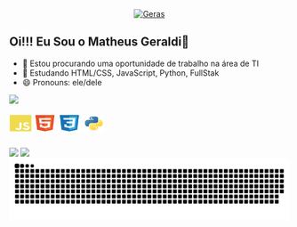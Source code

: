 
<div align="center">
  <a href="https://git.io/typing-svg">
    <img src="https://readme-typing-svg.demolab.com/?font=Fira+Code&weight=500&size=22&pause=1000&color=1D1FD2FF&center=true&vCenter=true&random=false&width=524&lines=⊹+Welcome+to+my+profile!+˙ᵕ˙+⊹+" alt="Geras">
  </a>  
</div>

## Oi!!! Eu Sou o Matheus Geraldi👋

- 🔭 Estou procurando uma oportunidade de trabalho na área de TI
- 🌱 Estudando HTML/CSS, JavaScript, Python, FullStak
- 😄 Pronouns: ele/dele

<picture>
  <source
    srcset="https://github-readme-stats.vercel.app/api?username=Geraldi2000&show_icons=true&theme=dark"
    media="(prefers-color-scheme: dark)"
  />
  <source
    srcset="https://github-readme-stats.vercel.app/api?username=Geraldi2000&show_icons=true"
    media="(prefers-color-scheme: light), (prefers-color-scheme: no-preference)"
  />
  <img src="https://github-readme-stats.vercel.app/api?username=Geraldi2000&show_icons=true" />
</picture>
<div style="display: inline_block"><br>
  <img align="center" alt="Geras-Js" height="30" width="40" src="https://raw.githubusercontent.com/devicons/devicon/master/icons/javascript/javascript-plain.svg">
  <img align="center" alt="Geras-HTML" height="30" width="40" src="https://raw.githubusercontent.com/devicons/devicon/master/icons/html5/html5-original.svg">
  <img align="center" alt="Geras-CSS" height="30" width="40" src="https://raw.githubusercontent.com/devicons/devicon/master/icons/css3/css3-original.svg">
  <img align="center" alt="Geras-Python" height="30" width="40" src="https://raw.githubusercontent.com/devicons/devicon/master/icons/python/python-original.svg">
</div>

##

<div> 
  <a href = "mailto:matheus.ge.si@gmail.com"><img src="https://img.shields.io/badge/-Gmail-%23333?style=for-the-badge&logo=gmail&logoColor=white" target="_blank"></a>
  <a href="https://www.linkedin.com/in/matheus-geraldi-da-silva-00892717a/" target="_blank"><img src="https://img.shields.io/badge/-LinkedIn-%230077B5?style=for-the-badge&logo=linkedin&logoColor=white" target="_blank"></a> 
</div>

<picture align="center">
  <source media="(prefers-color-scheme: dark)" srcset="https://raw.githubusercontent.com/Geraldi2000/Geraldi2000/output/github-contribution-grid-snake-dark.svg">
  <source media="(prefers-color-scheme: light)" srcset="https://raw.githubusercontent.com/Geraldi2000/Geraldi2000/output/github-contribution-grid-snake-dark.svg">
  <img align="center" alt="github contribution grid snake animation" src="https://raw.githubusercontent.com/Geraldi2000/Geraldi2000/output/github-contribution-grid-snake.svg">
</picture>

